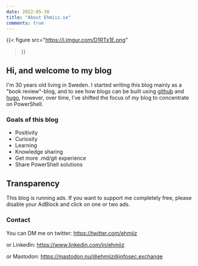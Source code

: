 ```yaml
---
date: 2022-05-30
title: "About Ehmiiz.se"
comments: true
---
```

{{< figure
  src="https://i.imgur.com/D1RTx1E.png"
>}}

## Hi, and welcome to my blog

I'm 30 years old living in Sweden. I started writing this blog mainly as a "book review"-blog, and to see how blogs can be built using [github](https://github.com/ehmiiz/ehmiizblogn/) and [hugo](https://gohugo.io/), however, over time, I’ve shifted the focus of my blog to concentrate on PowerShell.

### Goals of this blog

* Positivity
* Curiosity
* Learning
* Knowledge sharing
* Get more .md/git experience
* Share PowerShell solutions

## Transparency

This blog is running ads. If you want to support me completely free, please disable your AdBlock and click on one or two ads.

### Contact

You can DM me on twitter:
https://twitter.com/ehmiiz

or LinkedIn:
https://www.linkedin.com/in/ehmiiz

or Mastodon:
https://mastodon.nu/@ehmiiz@infosec.exchange
